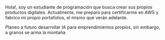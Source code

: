 
Hola!, soy un estudiante de programación que busca crear sus propios productos digitales.
Actualmente, me preparo para certificarme en AWS y fabrico mi propio portafolios, el mismo que verán adelante.

Planeo a futuro desarrollar IA para emprendimientos propios, sin embargo, a granos se arma la montaña
